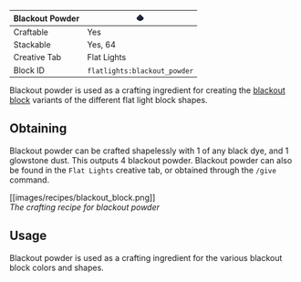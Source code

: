 | Blackout Powder  | ![](https://github.com/Syi-I/FlatLights/blob/gear_beta/src/main/resources/assets/flatlights/textures/item/blackout_powder.png) |
|------------------|--------------------------------------------------------------------------------------------------------------------------------|
| Craftable        | Yes                                                                                                                            |
| Stackable        | Yes, 64                                                                                                                        |
| Creative Tab     | Flat Lights                                                                                                                    |
| Block ID         | `flatlights:blackout_powder`                                                                                                   |

Blackout powder is used as a crafting ingredient for creating the [blackout block](Blackout-Blocks) variants of the different flat light block shapes.

## Obtaining
Blackout powder can be crafted shapelessly with 1 of any black dye, and 1 glowstone dust. This outputs 4 blackout powder. Blackout powder can also be found in the `Flat Lights` creative tab, or obtained through the `/give` command.

[[images/recipes/blackout_block.png]]  
*The crafting recipe for blackout powder*

## Usage
Blackout powder is used as a crafting ingredient for the various blackout block colors and shapes.